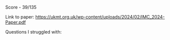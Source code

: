 Score - 39/135

Link to paper: https://ukmt.org.uk/wp-content/uploads/2024/02/IMC_2024-Paper.pdf

Questions I struggled with:
